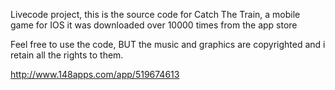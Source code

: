 Livecode project, this is the source code for Catch The Train, a mobile game for IOS it was downloaded over 10000 times from the app store

Feel free to use the code, BUT the music and graphics are copyrighted and i retain all the rights to them.

http://www.148apps.com/app/519674613

